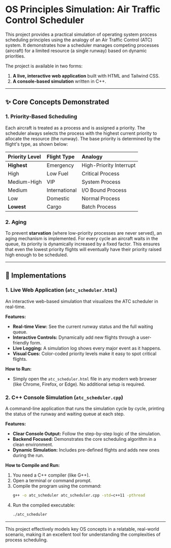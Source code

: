 # OS Principles Simulation: Air Traffic Control Scheduler

This project provides a practical simulation of operating system process scheduling principles using the analogy of an Air Traffic Control (ATC) system. It demonstrates how a scheduler manages competing processes (aircraft) for a limited resource (a single runway) based on dynamic priorities.

The project is available in two forms:

1.  **A live, interactive web application** built with HTML and Tailwind CSS.
2.  **A console-based simulation** written in C++.

-----

## ✨ Core Concepts Demonstrated

### **1. Priority-Based Scheduling**

Each aircraft is treated as a process and is assigned a priority. The scheduler always selects the process with the highest current priority to allocate the resource (the runway). The base priority is determined by the flight's type, as shown below:

| Priority Level | Flight Type     | Analogy             |
| :------------- | :-------------- | :------------------ |
| **Highest** | Emergency       | High-Priority Interrupt |
| High           | Low Fuel        | Critical Process    |
| Medium-High    | VIP             | System Process      |
| Medium         | International   | I/O Bound Process   |
| Low            | Domestic        | Normal Process      |
| **Lowest** | Cargo           | Batch Process       |

### **2. Aging**

To prevent **starvation** (where low-priority processes are never served), an aging mechanism is implemented. For every cycle an aircraft waits in the queue, its priority is dynamically increased by a fixed factor. This ensures that even the lowest priority flights will eventually have their priority raised high enough to be scheduled.

-----

## 🚀 Implementations

### **1. Live Web Application (`atc_scheduler.html`)**

An interactive web-based simulation that visualizes the ATC scheduler in real-time.

**Features:**

  - **Real-time View:** See the current runway status and the full waiting queue.
  - **Interactive Controls:** Dynamically add new flights through a user-friendly form.
  - **Live Logging:** A simulation log shows every major event as it happens.
  - **Visual Cues:** Color-coded priority levels make it easy to spot critical flights.

**How to Run:**

  - Simply open the `atc_scheduler.html` file in any modern web browser (like Chrome, Firefox, or Edge). No additional setup is required.

### **2. C++ Console Simulation (`atc_scheduler.cpp`)**

A command-line application that runs the simulation cycle by cycle, printing the status of the runway and waiting queue at each step.

**Features:**

  - **Clear Console Output:** Follow the step-by-step logic of the simulation.
  - **Backend Focused:** Demonstrates the core scheduling algorithm in a clean environment.
  - **Dynamic Simulation:** Includes pre-defined flights and adds new ones during the run.

**How to Compile and Run:**

1.  You need a C++ compiler (like G++).
2.  Open a terminal or command prompt.
3.  Compile the program using the command:
    ```bash
    g++ -o atc_scheduler atc_scheduler.cpp -std=c++11 -pthread
    ```
4.  Run the compiled executable:
    ```bash
    ./atc_scheduler
    ```

-----
This project effectively models key OS concepts in a relatable, real-world scenario, making it an excellent tool for understanding the complexities of process scheduling.
